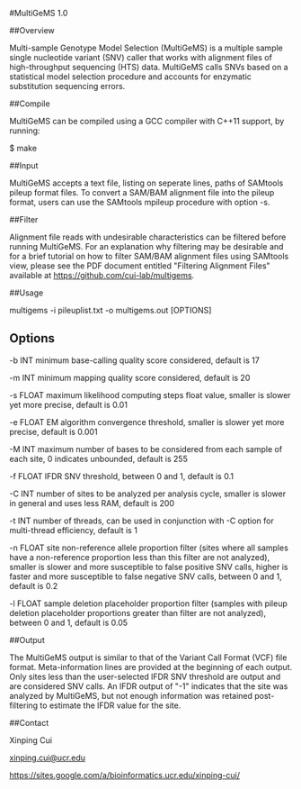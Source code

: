 #MultiGeMS 1.0

##Overview

Multi-sample Genotype Model Selection (MultiGeMS) is a multiple sample single 
nucleotide variant (SNV) caller that works with alignment files of 
high-throughput sequencing (HTS) data. MultiGeMS calls SNVs based on a 
statistical model selection procedure and accounts for enzymatic substitution 
sequencing errors. 

##Compile

MultiGeMS can be compiled using a GCC compiler with C++11 support, by running:

$ make

##Input

MultiGeMS accepts a text file, listing on seperate lines, paths of SAMtools 
pileup format files. To convert a SAM/BAM alignment file into the pileup 
format, users can use the SAMtools mpileup procedure with option -s.

##Filter

Alignment file reads with undesirable characteristics can be filtered before 
running MultiGeMS. For an explanation why filtering may be desirable and for a 
brief tutorial on how to filter SAM/BAM alignment files using SAMtools view, 
please see the PDF document entitled "Filtering Alignment Files" available at 
https://github.com/cui-lab/multigems.

##Usage

multigems -i pileuplist.txt -o multigems.out [OPTIONS]

## Options

-b INT   minimum base-calling quality score considered, default is 17

-m INT   minimum mapping quality score considered, default is 20

-s FLOAT maximum likelihood computing steps float value, smaller is slower yet 
         more precise, default is 0.01

-e FLOAT EM algorithm convergence threshold, smaller is slower yet more 
         precise, default is 0.001

-M INT   maximum number of bases to be considered from each sample of each 
         site, 0 indicates unbounded, default is 255

-f FLOAT lFDR SNV threshold, between 0 and 1, default is 0.1  

-C INT   number of sites to be analyzed per analysis cycle, smaller is slower 
         in general and uses less RAM, default is 200

-t INT   number of threads, can be used in conjunction with -C option for 
         multi-thread efficiency, default is 1

-n FLOAT site non-reference allele proportion filter (sites where all samples 
         have a non-reference proportion less than this filter are not 
         analyzed), smaller is slower and more susceptible to false positive 
         SNV calls, higher is faster and more susceptible to false negative SNV 
         calls, between 0 and 1, default is 0.2

-l FLOAT sample deletion placeholder proportion filter (samples with pileup 
         deletion placeholder proportions greater than filter are not 
         analyzed), between 0 and 1, default is 0.05 

##Output

The MultiGeMS output is similar to that of the Variant Call Format (VCF) file 
format. Meta-information lines are provided at the beginning of each output. 
Only sites less than the user-selected lFDR SNV threshold are output and are 
considered SNV calls. An lFDR output of "-1" indicates that the site was
analyzed by MultiGeMS, but not enough information was retained post-filtering
to estimate the lFDR value for the site.

##Contact

Xinping Cui

xinping.cui@ucr.edu

https://sites.google.com/a/bioinformatics.ucr.edu/xinping-cui/
